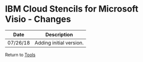 # IBM Cloud Stencils for Microsoft Visio - Changes

| Date | Description |
| --- | --- |
| 07/26/18 | Adding initial version. |

Return to [Tools](/README.md)
